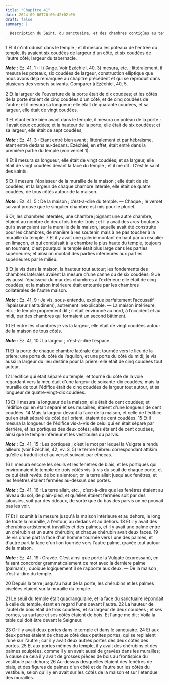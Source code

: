 ```yaml
---
title: "Chapitre 41"
date: 2024-09-06T20:00:42+02:00
draft: false
summary: |
  
  Description du Saint, du sanctuaire, et des chambres contigües au temple.
---
```



1 Et il m'introduisit dans le temple ; et il mesura les poteaux de l'entrée du temple, ils avaient six coudées de largeur d'un côté, et six coudées de l'autre côté; largeur du tabernacle.

***Note*** :  Éz. 41, 1 : Il (l’Ange. Voir Ezéchiel, 40, 3) mesura, etc. ; littéralement, il mesura les poteaux, six coudées de largeur, construction elliptique que nous avons déjà remarquée au chapitre précédent et qui se reproduit dans plusieurs des versets suivants. Comparer à Ezéchiel, 40, 5.

2 Et la largeur de l'ouverture de la porte était de dix coudées; et les côtés de la porte étaient de cinq coudées d'un côté, et de cinq coudées de l'autre; et il mesura sa longueur; elle était de quarante coudées, et sa largeur, elle était de vingt coudées.


3 Et étant entré bien avant dans le temple, il mesura un poteau de la porte ; il avait deux coudées; et la hauteur de la porte, elle était de six coudées; et sa largeur, elle était de sept coudées;

***Note*** :  Éz. 41, 3 : Etant entré bien avant ; littéralement et par hébraïsme, étant entré dedans au-dedans. Ezéchiel, en effet, était entré dans la première partie du temple (voir verset 1).

4 Et il mesura sa longueur, elle était de vingt coudées; et sa largeur, elle était de vingt coudées devant la face du temple ; et il me dit : C'est le saint des saints.


5 Et il mesura l'épaisseur de la muraille de la maison ; elle était de six coudées; et la largeur de chaque chambre latérale, elle était de quatre coudées, de tous côtés autour de la maison.

***Note*** :  Éz. 41, 5 : De la maison ; c’est-à-dire du temple. ― Chaque ; le verset suivant prouve que le singulier chambre est mis pour le pluriel.

6 Or, les chambres latérales, une chambre joignant une autre chambre, étaient au nombre de deux fois trente-trois ; et il y avait des arcs-boutants qui s'avançaient sur la muraille de la maison, laquelle avait été construite pour les chambres, de manière à les soutenir, mais à ne pas toucher à la muraille du temple. 7 Et il y avait une galerie montant en haut par un escalier en limaçon, et qui conduisait à la chambre la plus haute du temple, toujours en tournant; c'est pourquoi le temple était plus large dans les parties supérieures; et ainsi on montait des parties inférieures aux parties supérieures par le milieu.


8 Et je vis dans la maison, la hauteur tout autour; les fondements des chambres latérales avaient la mesure d'une canne ou de six coudées; 9 Je vis aussi l'épaisseur du mur des chambres à l'extérieur; elle était de cinq coudées; et la maison intérieure était entourée par les chambres collatérales de l'autre maison.

***Note*** :  Éz. 41, 9 : Je vis, sous-entendu, explique parfaitement l’accusatif l’épaisseur (latitudinem), autrement inexplicable. ― La maison intérieure, etc. ; le temple proprement dit ; il était environné au nord, à l’occident et au midi, par des chambres qui formaient un second bâtiment.

10 Et entre les chambres je vis la largeur, elle était de vingt coudées autour de la maison de tous côtés.

***Note*** :  Éz. 41, 10 : La largeur ; c’est-à-dire l’espace.

11 Et la porte de chaque chambre latérale était tournée vers le lieu de la prière; une porte du côté de l'aquilon, et une porte du côté du midi; je vis aussi la largeur du lieu destiné pour la prière; elle était de cinq coudées tout autour.


12 L'édifice qui était séparé du temple, et tourné du côté de la voie regardant vers la mer, était d'une largeur de soixante-dix coudées; mais la muraille de tout l'édifice était de cinq coudées de largeur tout autour, et sa longueur de quatre-vingt-dix coudées.


13 Et il mesura la longueur de la maison, elle était de cent coudées; et l'édifice qui en était séparé et ses murailles, étaient d'une longueur de cent coudées. 14 Mais la largeur devant la face de la maison, et celle de l'édifice qui en était séparé du côté de l'orient, étaient de cent coudées. 15 Et il mesura la longueur de l'édifice vis-à-vis de celui qui en était séparé par derrière, et les portiques des deux côtés; elles étaient de cent coudées, ainsi que le temple inférieur et les vestibules du parvis.

***Note*** :  Éz. 41, 15 : Les portiques ; c’est le mot par lequel la Vulgate a rendu ailleurs (voir Ezéchiel, 42, vv. 3, 5) le terme hébreu correspondant attikim qu’elle a traduit ici et au verset suivant par ethecas.


16 Il mesura encore les seuils et les fenêtres de biais, et les portiques qui environnaient le temple de trois côtés vis-à-vis du seuil de chaque porte, et ce qui était revêtu de bois alentour; or la terre allait jusqu'aux fenêtres, et les fenêtres étaient fermées au-dessus des portes.

***Note*** :  Éz. 41, 16 : La terre allait, etc. , c’est-à-dire que les fenêtres étaient au niveau du sol, de plain-pied, et qu’elles étaient fermées soit par des jalousies, soit par des rideaux, de sorte que du bas des parvis on ne pouvait pas les voir.

17 Et il soumit à la mesure jusqu'à la maison intérieure et au dehors, le long de toute la muraille, à l'entour, au dedans et au dehors. 18 Et il y avait des chérubins artistement travaillés et des palmes, et il y avait une palme entre un chérubin et un autre chérubin; et chaque chérubin avait deux faces. 19 Je vis d'une part la face d'un homme tournée vers l'une des palmes, et d'autre part la face d'un lion tournée vers l'autre palme, gravée tout autour de la maison.

***Note*** :  Éz. 41, 19 : Gravée. C’est ainsi que porte la Vulgate (expressam), en faisant concorder grammaticalement ce mot avec la dernière palme (palmam) ; quoique logiquement il se rapporte aux deux. ― De la maison ; c’est-à-dire du temple.

20 Depuis la terre jusqu'au haut de la porte, les chérubins et les palmes ciselées étaient sur la muraille du temple.


21 Le seuil du temple était quadrangulaire, et la face du sanctuaire répondait à celle du temple, étant en regard l'une devant l'autre. 22 La hauteur de l'autel de bois était de trois coudées, et sa largeur de deux coudées ; et ses cornes, sa surface et ses côtés étaient de bois. Et l'ange me dit : Voilà la table qui doit être devant le Seigneur.


23 Or il y avait deux portes dans le temple et dans le sanctuaire. 24 Et aux deux portes étaient de chaque côté deux petites portes, qui se repliaient l'une sur l'autre ; car il y avait deux autres portes des deux côtés des portes. 25 Et aux portes mêmes du temple, il y avait des chérubins et des palmes sculptées, comme il y en avait aussi de gravées dans les murailles; à cause de cela il y avait de grosses pièces de bois au frontispice du vestibule par dehors; 26 Au-dessus desquelles étaient des fenêtres de biais, et des figures de palmes d'un côté et de l'autre sur les côtés du vestibule, selon qu'il y en avait sur les côtés de la maison et sur l'étendue des murailles.


